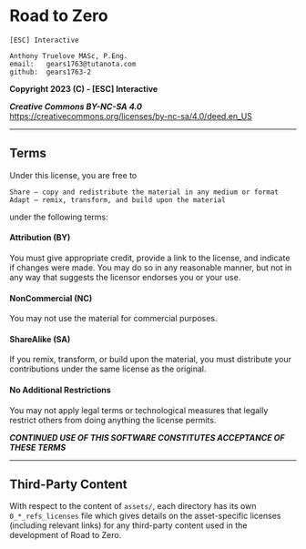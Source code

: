 # Road to Zero

    [ESC] Interactive
    
    Anthony Truelove MASc, P.Eng.
    email:   gears1763@tutanota.com
    github:  gears1763-2

**Copyright 2023 (C) - [ESC] Interactive**

***Creative Commons BY-NC-SA 4.0***
<https://creativecommons.org/licenses/by-nc-sa/4.0/deed.en_US>

--------


## Terms

Under this license, you are free to

    Share — copy and redistribute the material in any medium or format
    Adapt — remix, transform, and build upon the material


under the following terms:

#### Attribution (BY)

You must give appropriate credit, provide a link to the license, and indicate if changes
were made. You may do so in any reasonable manner, but not in any way that suggests the
licensor endorses you or your use.

#### NonCommercial (NC)

You may not use the material for commercial purposes.

#### ShareAlike (SA)

If you remix, transform, or build upon the material, you must distribute your contributions under the same license as the original.

#### No Additional Restrictions

You may not apply legal terms or technological measures that legally restrict others from doing anything the license permits.


***CONTINUED USE OF THIS SOFTWARE CONSTITUTES ACCEPTANCE OF THESE TERMS***

--------


## Third-Party Content

With respect to the content of `assets/`, each directory has its own `0_*_refs_licenses`
file which gives details on the asset-specific licenses (including relevant links) for
any third-party content used in the development of Road to Zero.
